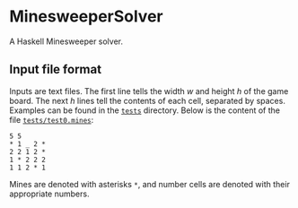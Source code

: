 # MinesweeperSolver

A Haskell Minesweeper solver.

## Input file format

Inputs are text files. The first line tells the width *w* and height *h* of the game board. The next *h* lines tell the contents of each cell, separated by spaces. Examples can be found in the [`tests`](./tests/) directory. Below is the content of the file [`tests/test0.mines`](./tests/test0.mines):

```
5 5
* 1 _ 2 *
2 2 1 2 *
1 * 2 2 2
1 1 2 * 1
```

Mines are denoted with asterisks `*`, and number cells are denoted with their appropriate numbers.
